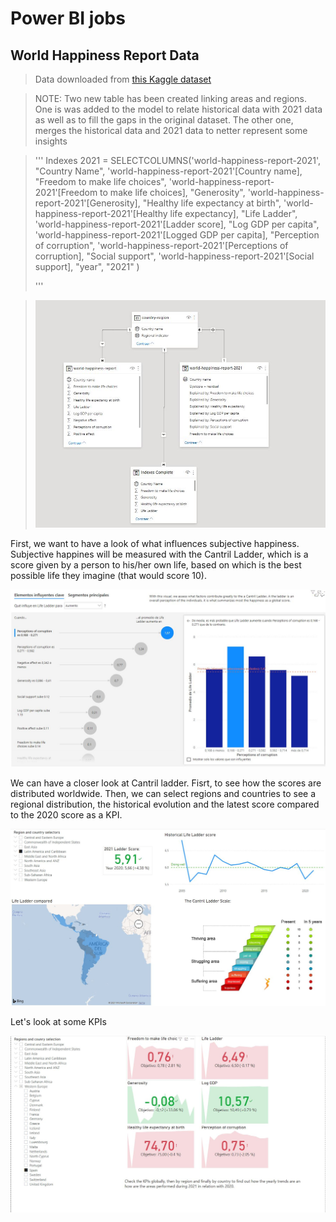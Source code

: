# Power BI jobs

## World Happiness Report Data

> Data downloaded from [this Kaggle dataset](https://www.kaggle.com/ajaypalsinghlo/world-happiness-report-2021)

>NOTE: Two new table has been created linking areas and regions. One is was added to the model to relate historical data with 2021 data as well as to fill the gaps in the original dataset.
>The other one, merges the historical data and 2021 data to netter represent some insights

>'''
>Indexes 2021 = SELECTCOLUMNS('world-happiness-report-2021',
                "Country Name", 'world-happiness-report-2021'[Country name],
                "Freedom to make life choices", 'world-happiness-report-2021'[Freedom to make life choices],
                "Generosity", 'world-happiness-report-2021'[Generosity],
                "Healthy life expectancy at birth", 'world-happiness-report-2021'[Healthy life expectancy],
                "Life Ladder", 'world-happiness-report-2021'[Ladder score],
                "Log GDP per capita", 'world-happiness-report-2021'[Logged GDP per capita],
                "Perception of corruption", 'world-happiness-report-2021'[Perceptions of corruption],
                "Social support", 'world-happiness-report-2021'[Social support],
                "year", "2021"
                )
>
>
>'''

>![Data Model](https://github.com/jaume-rsl/Portfolio/blob/44fcd45e2b22d2e78d0a5d8a126fe2da39ee98e8/Power%20BI/19%20-%20Happiness%20report%20-%20Model.JPG)



First, we want to have a look of what influences subjective happiness. Subjective happines will be measured with the Cantril Ladder, which is a score given by a person to his/her own life, based on which is the best possible life they imagine (that would score 10).

![Component factors of Life Ladder](https://github.com/jaume-rsl/Portfolio/blob/e1a3bee8e8d23776d25214339cc1d313d759e0ea/Power%20BI/10%20-%20Happiness%20report%20-%20Component%20factors%20of%20Life%20Ladder.JPG)

We can have a closer look at Cantril ladder. Fisrt, to see how the scores are distributed worldwide. Then, we can select regions and countries to see a regional distribution, the historical evolution and the latest score compared to the 2020 score as a KPI.

![Life Ladder](https://github.com/jaume-rsl/Portfolio/blob/44fcd45e2b22d2e78d0a5d8a126fe2da39ee98e8/Power%20BI/11%20-%20Happiness%20report%20-%20Cantril%20Ladder.JPG)

Let's look at some KPIs

![KPIs](https://github.com/jaume-rsl/Portfolio/blob/6db2b744645a68ee3ff0dd26e32bde66bf8fbc74/Power%20BI/12%20-%20Happiness%20report%20-%20KPIs.JPG)

